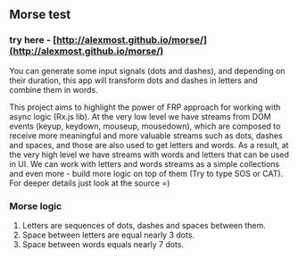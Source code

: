## Morse test 
### try here - [http://alexmost.github.io/morse/](http://alexmost.github.io/morse/)

You can generate some input signals (dots and dashes), and depending on their duration, this app will transform dots and dashes in letters and combine them in words.

This project aims to highlight the power of FRP approach for working with async logic (Rx.js lib). At the very low level we have streams from DOM events (keyup, keydown, mouseup, mousedown), which are composed to receive more meaningful and more valuable streams such as dots, dashes and spaces, and those are also used to get letters and words. As a result, at the very high level we have streams with words and letters that can be used in UI. We can work with letters and words streams as a simple collections and even more - build more logic on top of them (Try to type SOS or CAT). For deeper details just look at the source =)


### Morse logic
1. Letters are sequences of dots, dashes and spaces between them.
2. Space between letters are equal nearly 3 dots.
3. Space between words equals nearly 7 dots.
